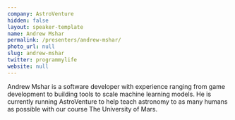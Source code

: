 ```yaml
---
company: AstroVenture
hidden: false
layout: speaker-template
name: Andrew Mshar
permalink: /presenters/andrew-mshar/
photo_url: null
slug: andrew-mshar
twitter: programmylife
website: null
---
```


Andrew Mshar is a software developer with experience ranging from game development to building tools to scale machine learning models. He is currently running AstroVenture to help teach astronomy to as many humans as possible with our course The University of Mars.
